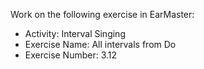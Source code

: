 Work on the following exercise in EarMaster:
- Activity: Interval Singing
- Exercise Name: All intervals from Do
- Exercise Number: 3.12
